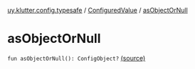 [uy.klutter.config.typesafe](../index.md) / [ConfiguredValue](index.md) / [asObjectOrNull](.)


# asObjectOrNull
<code>fun asObjectOrNull(): ConfigObject?</code> [(source)](https://github.com/kohesive/klutter/blob/master/config-typesafe-jdk6/src/main/kotlin/uy/klutter/config/typesafe/TypesafeConfig_Ext.kt#L131)<br/>

